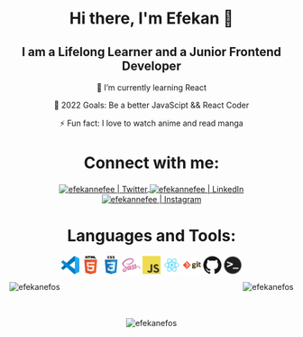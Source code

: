 
<h1 align="center">Hi there, I'm Efekan 👋</h1>
<h2 align="center">I am a Lifelong Learner and a Junior Frontend Developer</h2>

<p align="center">🌱 I’m currently learning React</p>
<p align="center">🥅 2022 Goals: Be a better JavaScipt && React Coder</p>
<p align="center">⚡ Fun fact: I love to watch anime and read manga</p>


<h1 align="center">Connect with me:</h1>
<p align="center">
  <a href = "https://twitter.com/efekannefee">
      <img align="center" alt="efekannefee | Twitter" width="32px" src="https://cdn.jsdelivr.net/npm/simple-icons@v3/icons/twitter.svg" />
  </a>

  <a href = "https://www.instagram.com/efekannefee/">
    <img align="center" alt="efekannefee | LinkedIn" width="32px" src="https://cdn.jsdelivr.net/npm/simple-icons@v3/icons/linkedin.svg" />
  </a>

  <a href = "https://www.linkedin.com/in/efekan-efe/">
    <img align="center" alt="efekannefee | Instagram" width="32px" src="https://cdn.jsdelivr.net/npm/simple-icons@v3/icons/instagram.svg" />
  </a>
</p>


<h1 align="center">Languages and Tools:</h1>

<p align="center">
<img align="center" alt="Visual Studio Code" width="32px" src="https://raw.githubusercontent.com/github/explore/80688e429a7d4ef2fca1e82350fe8e3517d3494d/topics/visual-studio-code/visual-studio-code.png" />
<img align="center" alt="HTML5" width="32px" src="https://raw.githubusercontent.com/github/explore/80688e429a7d4ef2fca1e82350fe8e3517d3494d/topics/html/html.png" />
<img align="center" alt="CSS3" width="32px" src="https://raw.githubusercontent.com/github/explore/80688e429a7d4ef2fca1e82350fe8e3517d3494d/topics/css/css.png" />
<img align="center" alt="Sass" width="32px" src="https://raw.githubusercontent.com/github/explore/80688e429a7d4ef2fca1e82350fe8e3517d3494d/topics/sass/sass.png" />
<img align="center" alt="JavaScript" width="32px" src="https://raw.githubusercontent.com/github/explore/80688e429a7d4ef2fca1e82350fe8e3517d3494d/topics/javascript/javascript.png" />
<img align="center" alt="React" width="32px" src="https://raw.githubusercontent.com/github/explore/80688e429a7d4ef2fca1e82350fe8e3517d3494d/topics/react/react.png" />
<img align="center" alt="Git" width="32px" src="https://raw.githubusercontent.com/github/explore/80688e429a7d4ef2fca1e82350fe8e3517d3494d/topics/git/git.png" />
<img align="center" alt="GitHub" width="32px" src="https://raw.githubusercontent.com/github/explore/78df643247d429f6cc873026c0622819ad797942/topics/github/github.png" />
<img align="center" alt="Terminal" width="32px" src="https://raw.githubusercontent.com/github/explore/80688e429a7d4ef2fca1e82350fe8e3517d3494d/topics/terminal/terminal.png" />
</p>

<p><img align="left" src="https://github-readme-stats.vercel.app/api/top-langs?username=efekanefos&show_icons=true&locale=en&layout=compact" alt="efekanefos" /></p>
<p>&nbsp;<img align="right" src="https://github-readme-stats.vercel.app/api?username=efekanefos&show_icons=true&locale=en" alt="efekanefos" /></p>

<br/>

<p align="center"><img align="center" src="https://github-readme-streak-stats.herokuapp.com/?user=efekanefos&" alt="efekanefos" /></p>
